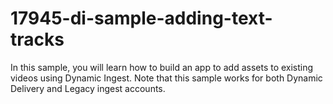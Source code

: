 # 17945-di-sample-adding-text-tracks
In this sample, you will learn how to build an app to add assets to existing videos using Dynamic Ingest. Note that this sample works for both Dynamic Delivery and Legacy ingest accounts.
